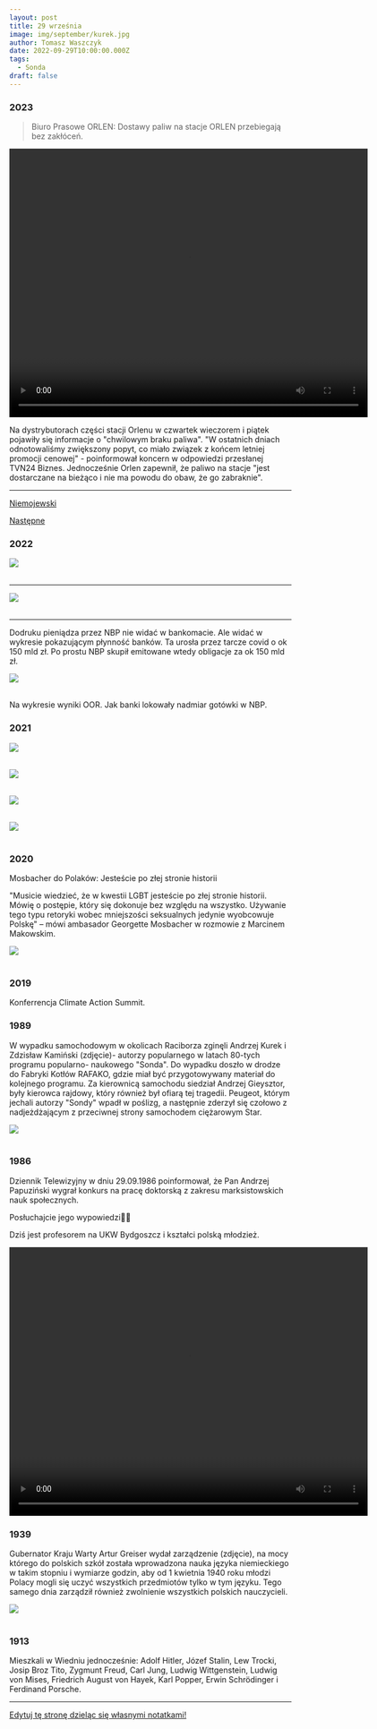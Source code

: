 ```yaml
---
layout: post
title: 29 września
image: img/september/kurek.jpg
author: Tomasz Waszczyk
date: 2022-09-29T10:00:00.000Z
tags:
  - Sonda
draft: false
---
```


### 2023

> Biuro Prasowe ORLEN: Dostawy paliw na stacje ORLEN przebiegają bez zakłóceń.

<video width="640" height="480" controls>
<source src="./movies/september/orlen.mp4" type="video/mp4">
Your browser does not support the video tag.
</video>

Na dystrybutorach części stacji Orlenu w czwartek wieczorem i piątek pojawiły się informacje o "chwilowym braku paliwa". "W ostatnich dniach odnotowaliśmy zwiększony popyt, co miało związek z końcem letniej promocji cenowej" - poinformował koncern w odpowiedzi przesłanej TVN24 Biznes. Jednocześnie Orlen zapewnił, że paliwo na stacje "jest dostarczane na bieżąco i nie ma powodu do obaw, że go zabraknie".

---

<a href="./documents/september/niemojewski.pdf" target="_blank">Niemojewski</a>

<a href="./documents/september/Raport epidemia_sniadanie-prasowe.pdf" target="_blank">Następne</a>

### 2022

<img src="./img/september/boe.jpeg"><br><br>

---

<img src="./img/september/splacanywdzieciach.png"><br><br>

---

Dodruku pieniądza przez NBP nie widać w bankomacie.
Ale widać w wykresie pokazującym płynność banków.
Ta urosła przez tarcze covid o ok 150 mld zł.
Po prostu NBP skupił emitowane wtedy obligacje za ok 150 mld zł.

<img src="./img/september/dodruk.jpeg"><br><br>

Na wykresie wyniki OOR. Jak banki lokowały nadmiar gotówki w NBP.

### 2021

<img src="./img/september/morawiecki.jpg"><br><br>

<img src="./img/september/ziobro.jpg"><br><br>

<img src="./img/september/brudzinski.jpg"><br><br>

<img src="./img/september/gowin.jpg"><br><br>

### 2020

Mosbacher do Polaków: Jesteście po złej stronie historii

"Musicie wiedzieć, że w kwestii LGBT jesteście po złej stronie historii. Mówię o postępie, który się dokonuje bez względu na wszystko. Używanie tego typu retoryki wobec mniejszości seksualnych jedynie wyobcowuje Polskę" – mówi ambasador Georgette Mosbacher w rozmowie z Marcinem Makowskim.

<img src="./img/september/mosbacher.jpeg"><br><br>

### 2019

Konferrencja Climate Action Summit.

### 1989

W wypadku samochodowym w okolicach Raciborza zginęli Andrzej Kurek i Zdzisław Kamiński (zdjęcie)- autorzy popularnego w latach 80-tych programu popularno- naukowego "Sonda".
Do wypadku doszło w drodze do Fabryki Kotłów RAFAKO, gdzie miał być przygotowywany materiał do kolejnego programu. Za kierownicą samochodu siedział Andrzej Gieysztor, były kierowca rajdowy, który również był ofiarą tej tragedii.
Peugeot, którym jechali autorzy "Sondy" wpadł w poślizg, a następnie zderzył się czołowo z nadjeżdżającym z przeciwnej strony samochodem ciężarowym Star.

<img src="./img/september/kurek.jpg"/><br><br>

### 1986

Dziennik Telewizyjny w dniu 29.09.1986 poinformował, że Pan Andrzej Papuziński wygrał konkurs na pracę doktorską z zakresu marksistowskich nauk społecznych.

Posłuchajcie jego wypowiedzi🙈🙉

Dziś jest profesorem na UKW Bydgoszcz i kształci polską młodzież.

<video width="640" height="480" controls>
  <source src="./movies/september/marksizm.mp4" type="video/mp4">
  Your browser does not support the video tag.
</video>

### 1939

Gubernator Kraju Warty Artur Greiser wydał zarządzenie (zdjęcie), na mocy którego do polskich szkół została wprowadzona nauka języka niemieckiego w takim stopniu i wymiarze godzin, aby od 1 kwietnia 1940 roku młodzi Polacy mogli się uczyć wszystkich przedmiotów tylko w tym języku.
Tego samego dnia zarządził również zwolnienie wszystkich polskich nauczycieli.

<img src="./img/september/greiser.jpg"/><br><br>

### 1913

Mieszkali w Wiedniu jednocześnie: Adolf Hitler, Józef Stalin, Lew Trocki, Josip Broz Tito, Zygmunt Freud, Carl Jung, Ludwig Wittgenstein, Ludwig von Mises, Friedrich August von Hayek, Karl Popper, Erwin Schrödinger i Ferdinand Porsche.

---

<a href="https://github.com/TomaszWaszczyk/historia.waszczyk.com/edit/master/src/content/september-29.md" target="_blank">Edytuj tę stronę dzieląc się własnymi notatkami!</a>

